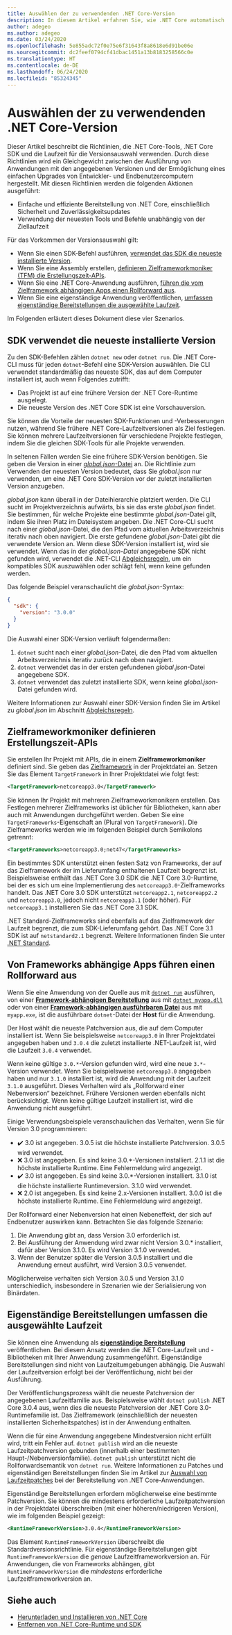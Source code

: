 ```yaml
---
title: Auswählen der zu verwendenden .NET Core-Version
description: In diesem Artikel erfahren Sie, wie .NET Core automatisch Laufzeitversionen für Ihr Programm sucht und auswählt. Außerdem erfahren Sie in diesem Artikel, wie Sie eine bestimmte Version erzwingen.
author: adegeo
ms.author: adegeo
ms.date: 03/24/2020
ms.openlocfilehash: 5e855adc72f0e75e6f31643f8a8618e6d91be06e
ms.sourcegitcommit: dc2feef0794cf41dbac1451a13b8183258566c0e
ms.translationtype: HT
ms.contentlocale: de-DE
ms.lasthandoff: 06/24/2020
ms.locfileid: "85324345"
---
```

# <a name="select-the-net-core-version-to-use"></a>Auswählen der zu verwendenden .NET Core-Version

Dieser Artikel beschreibt die Richtlinien, die .NET Core-Tools, .NET Core SDK und die Laufzeit für die Versionsauswahl verwenden. Durch diese Richtlinien wird ein Gleichgewicht zwischen der Ausführung von Anwendungen mit den angegebenen Versionen und der Ermöglichung eines einfachen Upgrades von Entwickler- und Endbenutzercomputern hergestellt. Mit diesen Richtlinien werden die folgenden Aktionen ausgeführt:

- Einfache und effiziente Bereitstellung von .NET Core, einschließlich Sicherheit und Zuverlässigkeitsupdates
- Verwendung der neuesten Tools und Befehle unabhängig von der Ziellaufzeit

Für das Vorkommen der Versionsauswahl gilt:

- Wenn Sie einen SDK-Befehl ausführen, [verwendet das SDK die neueste installierte Version](#the-sdk-uses-the-latest-installed-version).
- Wenn Sie eine Assembly erstellen, [definieren Zielframeworkmoniker (TFM) die Erstellungszeit-APIs](#target-framework-monikers-define-build-time-apis).
- Wenn Sie eine .NET Core-Anwendung ausführen, [führen die vom Zielframework abhängigen Apps einen Rollforward aus](#framework-dependent-apps-roll-forward).
- Wenn Sie eine eigenständige Anwendung veröffentlichen, [umfassen eigenständige Bereitstellungen die ausgewählte Laufzeit](#self-contained-deployments-include-the-selected-runtime).

Im Folgenden erläutert dieses Dokument diese vier Szenarios.

## <a name="the-sdk-uses-the-latest-installed-version"></a>SDK verwendet die neueste installierte Version

Zu den SDK-Befehlen zählen `dotnet new` oder `dotnet run`. Die .NET Core-CLI muss für jeden `dotnet`-Befehl eine SDK-Version auswählen. Die CLI verwendet standardmäßig das neueste SDK, das auf dem Computer installiert ist, auch wenn Folgendes zutrifft:

- Das Projekt ist auf eine frühere Version der .NET Core-Runtime ausgelegt.
- Die neueste Version des .NET Core SDK ist eine Vorschauversion.

Sie können die Vorteile der neuesten SDK-Funktionen und -Verbesserungen nutzen, während Sie frühere .NET Core-Laufzeitversionen als Ziel festlegen. Sie können mehrere Laufzeitversionen für verschiedene Projekte festlegen, indem Sie die gleichen SDK-Tools für alle Projekte verwenden.

In seltenen Fällen werden Sie eine frühere SDK-Version benötigen. Sie geben die Version in einer [*global.json*-Datei](../tools/global-json.md) an. Die Richtlinie zum Verwenden der neuesten Version bedeutet, dass Sie *global.json* nur verwenden, um eine .NET Core SDK-Version vor der zuletzt installierten Version anzugeben.

*global.json* kann überall in der Dateihierarchie platziert werden. Die CLI sucht im Projektverzeichnis aufwärts, bis sie das erste *global.json* findet. Sie bestimmen, für welche Projekte eine bestimmte *global.json*-Datei gilt, indem Sie ihren Platz im Dateisystem angeben. Die .NET Core-CLI sucht nach einer *global.json*-Datei, die den Pfad vom aktuellen Arbeitsverzeichnis iterativ nach oben navigiert. Die erste gefundene *global.json*-Datei gibt die verwendete Version an. Wenn diese SDK-Version installiert ist, wird sie verwendet. Wenn das in der *global.json-Datei* angegebene SDK nicht gefunden wird, verwendet die .NET-CLI [Abgleichsregeln](../tools/global-json.md#matching-rules), um ein kompatibles SDK auszuwählen oder schlägt fehl, wenn keine gefunden werden.

Das folgende Beispiel veranschaulicht die *global.json*-Syntax:

``` json
{
  "sdk": {
    "version": "3.0.0"
  }
}
```

Die Auswahl einer SDK-Version verläuft folgendermaßen:

1. `dotnet` sucht nach einer *global.json*-Datei, die den Pfad vom aktuellen Arbeitsverzeichnis iterativ zurück nach oben navigiert.
1. `dotnet` verwendet das in der ersten gefundenen *global.json*-Datei angegebene SDK.
1. `dotnet` verwendet das zuletzt installierte SDK, wenn keine *global.json*-Datei gefunden wird.

Weitere Informationen zur Auswahl einer SDK-Version finden Sie im Artikel zu *global.json* im Abschnitt [Abgleichsregeln](../tools/global-json.md#matching-rules).

## <a name="target-framework-monikers-define-build-time-apis"></a>Zielframeworkmoniker definieren Erstellungszeit-APIs

Sie erstellen Ihr Projekt mit APIs, die in einem **Zielframeworkmoniker** definiert sind. Sie geben das [Zielframework](../../standard/frameworks.md) in der Projektdatei an. Setzen Sie das Element `TargetFramework` in Ihrer Projektdatei wie folgt fest:

``` xml
<TargetFramework>netcoreapp3.0</TargetFramework>
```

Sie können Ihr Projekt mit mehreren Zielframeworkmonikern erstellen. Das Festlegen mehrerer Zielframeworks ist üblicher für Bibliotheken, kann aber auch mit Anwendungen durchgeführt werden. Geben Sie eine `TargetFrameworks`-Eigenschaft an (Plural von `TargetFramework`). Die Zielframeworks werden wie im folgenden Beispiel durch Semikolons getrennt:

``` xml
<TargetFrameworks>netcoreapp3.0;net47</TargetFrameworks>
```

Ein bestimmtes SDK unterstützt einen festen Satz von Frameworks, der auf das Zielframework der im Lieferumfang enthaltenen Laufzeit begrenzt ist. Beispielsweise enthält das .NET Core 3.0 SDK die .NET Core 3.0-Runtime, bei der es sich um eine Implementierung des `netcoreapp3.0`-Zielframeworks handelt. Das .NET Core 3.0 SDK unterstützt `netcoreapp2.1`, `netcoreapp2.2` und `netcoreapp3.0`, jedoch nicht `netcoreapp3.1` (oder höher). Für `netcoreapp3.1` installieren Sie das .NET Core 3.1 SDK.

.NET Standard-Zielframeworks sind ebenfalls auf das Zielframework der Laufzeit begrenzt, die zum SDK-Lieferumfang gehört. Das .NET Core 3.1 SDK ist auf `netstandard2.1` begrenzt. Weitere Informationen finden Sie unter [.NET Standard](../../standard/net-standard.md).

## <a name="framework-dependent-apps-roll-forward"></a>Von Frameworks abhängige Apps führen einen Rollforward aus

Wenn Sie eine Anwendung von der Quelle aus mit [`dotnet run`](../tools/dotnet-run.md) ausführen, von einer [**Framework-abhängigen Bereitstellung**](../deploying/index.md#publish-runtime-dependent) aus mit [`dotnet myapp.dll`](../tools/dotnet.md#description) oder von einer [**Framework-abhängigen ausführbaren Datei**](../deploying/index.md#publish-runtime-dependent) aus mit `myapp.exe`, ist die ausführbare `dotnet`-Datei der **Host** für die Anwendung.

Der Host wählt die neueste Patchversion aus, die auf dem Computer installiert ist. Wenn Sie beispielsweise `netcoreapp3.0` in Ihrer Projektdatei angegeben haben und `3.0.4` die zuletzt installierte .NET-Laufzeit ist, wird die Laufzeit `3.0.4` verwendet.

Wenn keine gültige `3.0.*`-Version gefunden wird, wird eine neue `3.*`-Version verwendet. Wenn Sie beispielsweise `netcoreapp3.0` angegeben haben und nur `3.1.0` installiert ist, wird die Anwendung mit der Laufzeit `3.1.0` ausgeführt. Dieses Verhalten wird als „Rollforward einer Nebenversion“ bezeichnet. Frühere Versionen werden ebenfalls nicht berücksichtigt. Wenn keine gültige Laufzeit installiert ist, wird die Anwendung nicht ausgeführt.

Einige Verwendungsbeispiele veranschaulichen das Verhalten, wenn Sie für Version 3.0 programmieren:

- ✔️ 3.0 ist angegeben. 3.0.5 ist die höchste installierte Patchversion. 3.0.5 wird verwendet.
- ❌ 3.0 ist angegeben. Es sind keine 3.0.*-Versionen installiert. 2.1.1 ist die höchste installierte Runtime. Eine Fehlermeldung wird angezeigt.
- ✔️ 3.0 ist angegeben. Es sind keine 3.0.*-Versionen installiert. 3.1.0 ist die höchste installierte Runtimeversion. 3.1.0 wird verwendet.
- ❌ 2.0 ist angegeben. Es sind keine 2.x-Versionen installiert. 3.0.0 ist die höchste installierte Runtime. Eine Fehlermeldung wird angezeigt.

Der Rollforward einer Nebenversion hat einen Nebeneffekt, der sich auf Endbenutzer auswirken kann. Betrachten Sie das folgende Szenario:

1. Die Anwendung gibt an, dass Version 3.0 erforderlich ist.
2. Bei Ausführung der Anwendung wird zwar nicht Version 3.0.* installiert, dafür aber Version 3.1.0. Es wird Version 3.1.0 verwendet.
3. Wenn der Benutzer später die Version 3.0.5 installiert und die Anwendung erneut ausführt, wird Version 3.0.5 verwendet.

Möglicherweise verhalten sich Version 3.0.5 und Version 3.1.0 unterschiedlich, insbesondere in Szenarien wie der Serialisierung von Binärdaten.

## <a name="self-contained-deployments-include-the-selected-runtime"></a>Eigenständige Bereitstellungen umfassen die ausgewählte Laufzeit

Sie können eine Anwendung als [**eigenständige Bereitstellung**](../deploying/index.md#publish-self-contained) veröffentlichen. Bei diesem Ansatz werden die .NET Core-Laufzeit und -Bibliotheken mit Ihrer Anwendung zusammengeführt. Eigenständige Bereitstellungen sind nicht von Laufzeitumgebungen abhängig. Die Auswahl der Laufzeitversion erfolgt bei der Veröffentlichung, nicht bei der Ausführung.

Der Veröffentlichungsprozess wählt die neueste Patchversion der angegebenen Laufzeitfamilie aus. Beispielsweise wählt `dotnet publish` .NET Core 3.0.4 aus, wenn dies die neueste Patchversion der .NET Core 3.0-Runtimefamilie ist. Das Zielframework (einschließlich der neuesten installierten Sicherheitspatches) ist in der Anwendung enthalten.

Wenn die für eine Anwendung angegebene Mindestversion nicht erfüllt wird, tritt ein Fehler auf. `dotnet publish` wird an die neueste Laufzeitpatchversion gebunden (innerhalb einer bestimmten Haupt-/Nebenversionfamilie). `dotnet publish` unterstützt nicht die Rollforwardsemantik von `dotnet run`. Weitere Informationen zu Patches und eigenständigen Bereitstellungen finden Sie im Artikel zur [Auswahl von Laufzeitpatches](../deploying/runtime-patch-selection.md) bei der Bereitstellung von .NET Core-Anwendungen.

Eigenständige Bereitstellungen erfordern möglicherweise eine bestimmte Patchversion. Sie können die mindestens erforderliche Laufzeitpatchversion in der Projektdatei überschreiben (mit einer höheren/niedrigeren Version), wie im folgenden Beispiel gezeigt:

``` xml
<RuntimeFrameworkVersion>3.0.4</RuntimeFrameworkVersion>
```

Das Element `RuntimeFrameworkVersion` überschreibt die Standardversionsrichtlinie. Für eigenständige Bereitstellungen gibt `RuntimeFrameworkVersion` die *genaue* Laufzeitframeworkversion an. Für Anwendungen, die von Frameworks abhängen, gibt `RuntimeFrameworkVersion` die *mindestens* erforderliche Laufzeitframeworkversion an.

## <a name="see-also"></a>Siehe auch

- [Herunterladen und Installieren von .NET Core](../install/index.md)
- [Entfernen von .NET Core-Runtime und SDK](../install/remove-runtime-sdk-versions.md)
